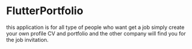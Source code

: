 # FlutterPortfolio
this application is for all type of people who want get a job simply create your own profile CV and portfolio and the other company will find you for the job invitation.
